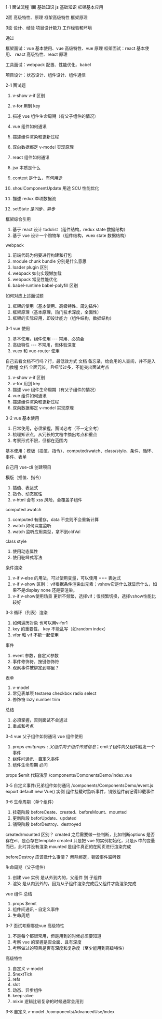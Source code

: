 
1-1 
面试流程
1面 基础知识
js 基础知识
框架基本应用

2面 高级特性、原理
框架高级特性
框架原理

3面 设计、经验
项目设计能力
工作经验和环境

通过

框架面试：vue 基本使用、vue 高级特性、vue 原理
框架面试：react 基本使用、 react 高级特性、react 原理

工具面试：webpack 配置、性能优化、babel

项目设计：状态设计、组件设计、组件通信

2-1 面试题
1. v-show v-if 区别
1. v-for 用到 key
1. 描述 vue 组件生命周期（有父子组件的情况）
1. vue 组件如何通讯
1. 描述组件渲染和更新过程
1. 双向数据绑定 v-model 实现原理

1. react 组件如何通讯
1. jsx 本质是什么
1. context 是什么，有何用途
1. shoulComponentUpdate 用途 SCU 性能优化
1. 描述 redux 单项数据流
1. setState 是同步、异步

框架综合引用
1. 基于 react 设计 todolist（组件结构，redux state 数据结构）
1. 基于 vue 设计一个购物车（组件结构，vuex state 数据结构）

webpack
1. 前端代码为何要进行构建和打包
1. module chunk bundle 分别是什么意思
1. loader plugin 区别
1. webpack 如何实现懒加载
1. webpack 常见性能优化
1. babel-runtime babel-polyfill 区别

如何对应上述面试题
1. 框架的使用（基本使用、高级特性、周边插件）
1. 框架原理（基本原理，热门技术深度，全面性）
1. 框架的实际应用，即设计能力（组件结构，数据结构）

3-1 vue 使用
1. 基本使用，组件使用 --- 常用、必须会
1. 高级特性 --- 不常用，但体验深度
1. vuex 和 vue-router 使用

自己去看文档不行吗？行，最低效方式
文档 备忘录，给会用的人查阅，并不是入门教程
文档 全面冗长，且细节过多，不能突出面试考点

1. v-show v-if 区别
1. v-for 用到 key
1. 描述 vue 组件生命周期（有父子组件的情况）
1. vue 组件如何通讯
1. 描述组件渲染和更新过程
1. 双向数据绑定 v-model 实现原理

3-2 vue 基本使用
1. 日常使用，必须掌握，面试必考（不一定全考）
1. 梳理知识点，从冗长的文档中摘出考点和重点
1. 考察形式不限，但都在范围内

基本使用：模版（插值、指令）、computed/watch、class/style、条件、循环、事件、表单

自己用 vue-cli 创建项目

模版（插值、指令）
1. 插值、表达式
1. 指令、动态属性
1. v-html 会有 xss 风险，会覆盖子组件


computed awatch
1. computed 有缓存，data 不变则不会重新计算
1. watch 如何深度监听
1. watch 监听应用类型，拿不到oldVal

class style
1. 使用动态属性
1. 使用驼峰式写法

条件渲染
1. v-if v-else 的用法，可以使用变量，可以使用 === 表达式
1. v-if v-show 区别： vif根据条件渲染出元素；vshow它是什么就显示什么，如果不是display none 还是要渲染。
1. v-if v-show使用场景
更新不频繁，选择vif；很频繁切换，选择vshow性能比较好

3-3 循环（列表）渲染
1. 如何遍历对象 也可以用v-for1
1. key 的重要性， key 不能乱写（如random index）
1. vfor 和 vif 不能一起使用

事件
1. event 参数，自定义参数
1. 事件修饰符，按键修饰符
1. 观察事件被绑定到哪里？

表单
1. v-model
1. 常见表单项 textarea checkbox radio select
1. 修饰符 lazy number trim

总结
1. 必须掌握，否则面试不会通过
1. 重点和考点

3-4 vue 父子组件如何通讯
vue 组件使用
1. props $emit  props:父组件向子组件传递信息；$emit子组件向父组件触发一个事件
1. 组件间通讯 - 自定义事件
1. 组件生命周期 必问

props $emit 代码演示
/components/ComonentsDemo/index.vue


3-5 自定义事件/兄弟组件如何通讯
/components/ComponentsDemo/event.js export default new Vue() 实例
组件挂载时监听事件，销毁组件前记得卸载事件

3-6 生命周期（单个组件）
1. 挂载阶段
beforeCeate、created、beforeMount、mounted
1. 更新阶段
beforUpdate、updated
1. 销毁阶段
beforDestroy、destroyed

created\mounted 区别？
created 之后需要做一些判断，比如判断options 是否存在el、是否存在template
created 只是把 vue 的实例初始化，只是js 中的变量而已，此时并没有渲染
mounted 是组件真正的在网页进行渲染完成

beforeDestroy 应该做什么事情？
解除绑定，销毁事件监听器


生命周期（父子组件）
1. 创建 vue 实例 是从外到内的，父组件 到 子组件
1. 渲染 是从内到外的，因为从子组件渲染完成后父组件才能渲染完成

vue 组件 总结
1. props $emit
1. 组件间通讯 - 自定义事件
1. 生命周期

3-7 面试考察哪些vue 高级特性
1. 不是每个都很常用，但是用到的时候必须要知道
1. 考察 vue 的掌握是否全面、且有深度
1. 考察做过的项目是否有深度和复杂度（至少能用到高级特性）

高级特性
1. 自定义 v-model
1. $nextTick
1. refs
1. slot
1. 动态、异步组件
1. keep-alive
1. mixin 逻辑比较复杂的时候通常会用到

3-8 自定义 v-model
./components/AdvancedUse/index






